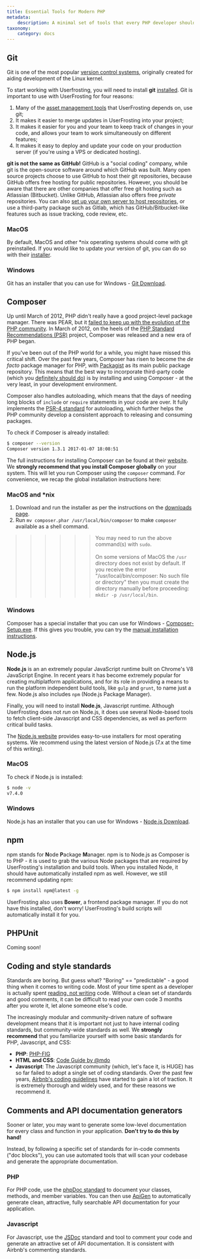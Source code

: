 ```yaml
---
title: Essential Tools for Modern PHP
metadata:
    description: A minimal set of tools that every PHP developer should have installed in their development environment.
taxonomy:
    category: docs
---
```


## Git

Git is one of the most popular [version control systems](https://en.wikipedia.org/wiki/Version_control), originally created for aiding development of the Linux kernel.

To start working with Userfrosting, you will need to install **git** [installed](/basics/requirements/essential-tools-for-php#git).  Git is important to use with UserFrosting for four reasons:

1. Many of the [asset management tools](/basics/installation#npm-dependencies) that UserFrosting depends on, use git;
2. It makes it easier to merge updates in UserFrosting into your project;
3. It makes it easier for you and your team to keep track of changes in your code, and allows your team to work simultaneously on different features;
4. It makes it easy to deploy and update your code on your production server (if you're using a VPS or dedicated hosting).

**git is not the same as GitHub!**  GitHub is a "social coding" company, while git is the open-source software around which GitHub was built. Many open source projects choose to use GitHub to host their git repositories, because GitHub offers free hosting for public repositories.  However, you should be aware that there are other companies that offer free git hosting such as Atlassian (Bitbucket).  Unlike GitHub, Atlassian also offers free _private_ repositories.  You can also [set up your own server to host repositories](http://stackoverflow.com/a/5507556/2970321), or use a third-party package such as Gitlab, which has GitHub/Bitbucket-like features such as issue tracking, code review, etc.

### MacOS

By default, MacOS and other *nix operating systems should come with git preinstalled.  If you would like to update your version of git, you can do so with their [installer](https://git-scm.com/download/mac).

### Windows

Git has an installer that you can use for Windows - [Git Download](https://git-scm.com/download/win).

## Composer

Up until March of 2012, PHP didn't really have a good project-level package manager.  There was PEAR, but it [failed to keep up with the evolution of the PHP community](https://benramsey.com/blog/2013/11/the-fall-of-pear-and-the-rise-of-composer/).  In March of 2012, on the heels of the [PHP Standard Recommendations (PSR)](http://www.php-fig.org/psr/) project, Composer was released and a new era of PHP began.

If you've been out of the PHP world for a while, you might have missed this critical shift.  Over the past few years, Composer has risen to become the *de facto* package manager for PHP, with [Packagist](https://packagist.org/) as its main public package repository.  This means that the best way to incorporate third-party code (which you [definitely should do](/basics/requirements/basic-stack#third-party-components-why-dont-you-write-all-your-own-code)) is by installing and using Composer - at the very least, in your development environment.

Composer also handles autoloading, which means that the days of needing long blocks of `include` or `require` statements in your code are over.  It fully implements the [PSR-4 standard](http://www.php-fig.org/psr/psr-4/) for autoloading, which further helps the PHP community develop a consistent approach to releasing and consuming packages.

To check if Composer is already installed:

```bash
$ composer --version
Composer version 1.3.1 2017-01-07 18:08:51
```

The full instructions for installing Composer can be found at their [website](https://getcomposer.org/doc/00-intro.md#installation-linux-unix-osx).  We **strongly recommend that you install Composer globally** on your system.  This will let you run Composer using the `composer` command.  For convenience, we recap the global installation instructions here:

### MacOS and *nix

1. Download and run the installer as per the instructions on the [downloads page](https://getcomposer.org/download/).
2. Run `mv composer.phar /usr/local/bin/composer` to make `composer` available as a shell command.

>>>>>> You may need to run the above command(s) with `sudo`.<br><br>On some versions of MacOS the `/usr` directory does not exist by default. If you receive the error "/usr/local/bin/composer: No such file or directory" then you must create the directory manually before proceeding: `mkdir -p /usr/local/bin`.

### Windows

Composer has a special installer that you can use for Windows - [Composer-Setup.exe](https://getcomposer.org/Composer-Setup.exe).  If this gives you trouble, you can try the [manual installation instructions](https://getcomposer.org/doc/00-intro.md#manual-installation).

## Node.js

**Node.js** is an an extremely popular JavaScript runtime built on Chrome's V8 JavaScript Engine. In recent years it has become extremely popular for creating multiplatform applications, and for its role in providing a means to run the platform independent build tools, like `gulp` and `grunt`, to name just a few. Node.js also includes `npm` (Node.js Package Manager).

Finally, you will need to install **Node.js**,  Javascript runtime.  Although UserFrosting does not _run_ on Node.js, it does use several Node-based tools to fetch client-side Javascript and CSS dependencies, as well as perform critical build tasks.

The [Node.js website](https://nodejs.org/en/) provides easy-to-use installers for most operating systems.  We recommend using the latest version of Node.js (7.x at the time of this writing).

### MacOS

To check if Node.js is installed:

```bash
$ node -v
v7.4.0
```

### Windows

Node.js has an installer that you can use for Windows - [Node.js Download](https://nodejs.org/en/download/current/).

## npm

npm stands for **N**ode **P**ackage **M**anager.  npm is to Node.js as Composer is to PHP - it is used to grab the various Node packages that are required by UserFrosting's installation and build tools.  When you installed Node, it should have automatically installed npm as well.  However, we still recommend updating npm:

```bash
$ npm install npm@latest -g
```

UserFrosting also uses **Bower**, a frontend package manager.  If you do not have this installed, don't worry!  UserFrosting's build scripts will automatically install it for you.

## PHPUnit

Coming soon!

## Coding and style standards

Standards are boring.  But guess what?  "Boring" == "predictable" - a good thing when it comes to writing code.  Most of your time spent as a developer is actually spent [reading, not writing](https://blog.codinghorror.com/when-understanding-means-rewriting/) code.  Without a clean set of standards and good comments, it can be difficult to read your own code 3 months after you wrote it, let alone someone else's code.

The increasingly modular and community-driven nature of software development means that it is important not just to have internal coding standards, but community-wide standards as well.  We **strongly recommend** that you familiarize yourself with some basic standards for PHP, Javascript, and CSS:

- **PHP**: [PHP-FIG](http://www.php-fig.org/)
- **HTML and CSS**: [Code Guide by @mdo](http://codeguide.co)
- **Javascript**: The Javascript community (which, let's face it, is HUGE) has so far failed to adopt a single set of coding standards.  Over the past few years, [Airbnb's coding guidelines](https://github.com/airbnb/javascript) have started to gain a lot of traction.  It is extremely thorough and widely used, and for these reasons we recommend it.

## Comments and API documentation generators

Sooner or later, you may want to generate some low-level documentation for every class and function in your application.  **Don't try to do this by hand!**

Instead, by following a specific set of standards for in-code comments ("doc blocks"), you can use automated tools that will scan your codebase and generate the appropriate documentation.

### PHP

For PHP code, use the [phpDoc standard](https://phpdoc.org/docs/latest/guides/docblocks.html) to document your classes, methods, and member variables.  You can then use [ApiGen](http://www.apigen.org/) to automatically generate clean, attractive, fully searchable API documentation for your application.

### Javascript

For Javascript, use the [JSDoc](http://usejsdoc.org/about-getting-started.html) standard and tool to comment your code and generate an attractive set of API documentation.  It is consistent with Airbnb's commenting standards.
